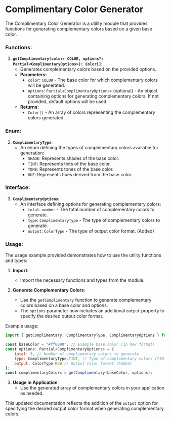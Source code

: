 # Complimentary Color Generator

The Complimentary Color Generator is a utility module that provides functions for generating complementary colors based on a given base color.

### Functions:

1. **`getComplimentary(color: COLOR, options?: Partial<ComplimentaryOptions>): Color[]`**:
   - Generates complementary colors based on the provided options.
   - **Parameters:**
     - `color`: `COLOR` - The base color for which complementary colors will be generated.
     - `options`: `Partial<ComplimentaryOptions>` (optional) - An object containing options for generating complementary colors. If not provided, default options will be used.
   - **Returns:**
     - `Color[]` - An array of colors representing the complementary colors generated.

### Enum:

2. **`ComplimentaryType`**:
   - An enum defining the types of complementary colors available for generation:
     - `SHADE`: Represents shades of the base color.
     - `TINT`: Represents tints of the base color.
     - `TONE`: Represents tones of the base color.
     - `HUE`: Represents hues derived from the base color.

### Interface:

3. **`ComplimentaryOptions`**:
   - An interface defining options for generating complementary colors:
     - `total`: `number` - The total number of complementary colors to generate.
     - `type`: `ComplimentaryType` - The type of complementary colors to generate.
     - `output`: `ColorType` - The type of output color format. (Added)

### Usage:

The usage example provided demonstrates how to use the utility functions and types:

1. **Import**:
   - Import the necessary functions and types from the module.

2. **Generate Complementary Colors**:
   - Use the `getComplimentary` function to generate complementary colors based on a base color and options.
   - The `options` parameter now includes an additional `output` property to specify the desired output color format.

Example usage:

```js
import { getComplimentary, ComplimentaryType, ComplimentaryOptions } from "@sil/color";

const baseColor = "#ff0000"; // Example base color (in hex format)
const options: Partial<ComplimentaryOptions> = {
    total: 5, // Number of complimentary colors to generate
    type: ComplimentaryType.TINT, // Type of complementary colors (TINT, SHADE, TONE, or HUE)
    output: ColorType.RGB // Output color format (Added)
};
const complimentaryColors = getComplimentary(baseColor, options);
```

3. **Usage in Application**:
   - Use the generated array of complementary colors in your application as needed.

This updated documentation reflects the addition of the `output` option for specifying the desired output color format when generating complementary colors.
